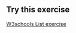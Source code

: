## Try this exercise

[W3schools List exercise](https://www.w3schools.com/python/exercise.asp?filename=exercise_lists1)

